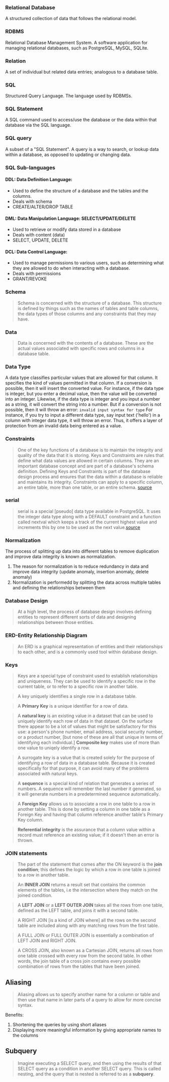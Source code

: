 ### Relational Database 	
A structured collection of data that follows the relational model.

### RDBMS 	
Relational Database Management System. A software application for managing relational databases, such as PostgreSQL, MySQL, SQLite.

### Relation 	
A set of individual but related data entries; analogous to a database table.

### SQL 	
Structured Query Language. The language used by RDBMSs.

### SQL Statement 	
A SQL command used to access/use the database or the data within that database via the SQL language.

### SQL query 	
A subset of a "SQL Statement". A query is a way to search, or lookup data within a database, as opposed to updating or changing data.

### SQL Sub-languages
#### DDL: Data Definition Language: 
   * Used to define the structure of a database and the tables and the columns.
   * Deals with schema
   * CREATE/ALTER/DROP TABLE

#### DML: Data Manipulation Language: SELECT/UPDATE/DELETE
   * Used to retrieve or modify data stored in a database
   * Deals with content (data)
   * SELECT, UPDATE, DELETE

#### DCL: Data Control Language: 
   * Used to manage permissions to various users, such as determining what they are allowed to do when interacting with a database.
   * Deals with permissions
   * GRANT/REVOKE

### Schema
> Schema is concerned with the structure of a database. This structure is defined by things such as the names of tables and table columns, the data types of those columns and any constraints that they may have.

### Data
> Data is concerned with the contents of a database. These are the actual values associated with specific rows and columns in a database table.

### Data Type
A data type classifies particular values that are allowed for that column. It specifies the kind of values permitted in that column. If a conversion is possible, then it will insert the converted value. For instance, if the data type is integer, but you enter a decimal value, then the value will be converted into an integer. Likewise, if the data type is integer and you input a number as a string, it will convert the string into a number. But if a conversion is not possible, then it will throw an error: `invalid input syntax for type` For instance, if you try to input a different data type, say input text ('hello') in a column with integer data type, it will throw an error. Thus, it offers a layer of protection from an invalid data being entered as a value.

### Constraints
> One of the key functions of a database is to maintain the integrity and quality of the data that it is storing. Keys and Constraints are rules that define what data values are allowed in certain columns. They are an important database concept and are part of a database's schema definition. Defining Keys and Constraints is part of the database design process and ensures that the data within a database is reliable and maintains its integrity. Constraints can apply to a specific column, an entire table, more than one table, or an entire schema. [source](https://launchschool.com/books/sql/read/create_table)

### serial
> serial is a special [pseudo] data type available in PostgreSQL. It uses the integer data type along with a DEFAULT constraint and a function called nextval which keeps a track of the current highest value and increments this by one to be used as the next value.[source](https://launchschool.com/books/sql/read/create_table)

### Normalization
The process of splitting up data into different tables to remove duplication and improve data integrity is known as normalization.

1. The reason for normalization is to reduce redundancy in data and improve data integrity (update anomaly, insertion anomaly, delete anomaly)
2. Normalization is performedd by splitting the data across multiple tables and defining the relationships between them

### Database Design
> At a high level, the process of database design involves defining entities to represent different sorts of data and designing relationships between those entities.

### ERD-Entity Relationship Diagram
> An ERD is a graphical representation of entities and their relationships to each other, and is a commonly used tool within database design.

### Keys
> Keys are a special type of constraint used to establish relationships and uniqueness. They can be used to identify a specific row in the current table, or to refer to a specific row in another table. 

> A key uniquely identifies a single row in a database table.

> A __Primary Key__ is a unique identifier for a row of data.

> A __natural key__ is an existing value in a dataset that can be used to uniquely identify each row of data in that dataset. On the surface there appear to be a lot of values that might be satisfactory for this use: a person's phone number, email address, social security number, or a product number, [but none of these are all that unique in terms of identifying each individual.]
> __Composite key__ makes use of more than one value to uniqely identify a row.

> A surrogate key is a value that is created solely for the purpose of identifying a row of data in a database table. Because it is created specifically for that purpose, it can avoid many of the problems associated with natural keys.

> A __sequence__ is a special kind of relation that generates a series of numbers. A sequence will remember the last number it generated, so it will generate numbers in a predetermined sequence automatically.

> A __Foreign Key__ allows us to associate a row in one table to a row in another table. This is done by setting a column in one table as a Foreign Key and having that column reference another table's Primary Key column.

> __Referential integrity__ is the assurance that a column value within a record must reference an existing value; if it doesn't then an error is thrown. 

### JOIN statements

> The part of the statement that comes after the ON keyword is the __join condition__; this defines the logic by which a row in one table is joined to a row in another table.

> An __INNER JOIN__ returns a result set that contains the common elements of the tables, i.e the intersection where they match on the joined condition.

> A __LEFT JOIN__ or a __LEFT OUTER JOIN__ takes all the rows from one table, defined as the LEFT table, and joins it with a second table.

> A RIGHT JOIN [is a kind of JOIN where] all the rows on the second table are included along with any matching rows from the first table.

> A FULL JOIN or FULL OUTER JOIN is essentially a combination of LEFT JOIN and RIGHT JOIN. 

> A CROSS JOIN, also known as a Cartesian JOIN, returns all rows from one table crossed with every row from the second table. In other words, the join table of a cross join contains every possible combination of rows from the tables that have been joined. 

## Aliasing
> Aliasing allows us to specify another name for a column or table and then use that name in later parts of a query to allow for more concise syntax. 

Benefits:
1. Shortening the queries by using short aliases
2. Displaying more meaningful information by giving appropriate names to the columns

## Subquery
> Imagine executing a SELECT query, and then using the results of that SELECT query as a condition in another SELECT query. This is called nesting, and the query that is nested is referred to as a __subquery__.